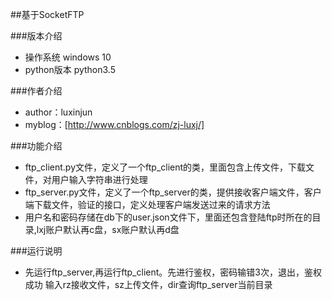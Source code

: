 ##基于SocketFTP

###版本介绍
* 操作系统 windows 10
* python版本 python3.5

###作者介绍
* author：luxinjun
* myblog：[http://www.cnblogs.com/zj-luxj/]


###功能介绍
*  ftp_client.py文件，定义了一个ftp_client的类，里面包含上传文件，下载文件，对用户输入字符串进行处理
*  ftp_server.py文件，定义了一个ftp_server的类，提供接收客户端文件，客户端下载文件，验证的接口，定义处理客户端发送过来的请求方法
*  用户名和密码存储在db下的user.json文件下，里面还包含登陆ftp时所在的目录,lxj账户默认再c盘，sx账户默认再d盘

###运行说明
* 先运行ftp_server,再运行ftp_client。先进行鉴权，密码输错3次，退出，鉴权成功
输入rz接收文件，sz上传文件，dir查询ftp_server当前目录
